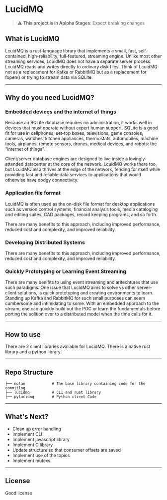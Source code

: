# LucidMQ

> :warning: **This project is in Aplpha Stages**: Expect breaking changes

## What is LucidMQ

LcuidMQ is a rust-language library that implements a small, fast, self-contained, high-reliability, full-featured, streaming engine. Unlike most other streaming services, LcuidMQ does not have a separate server process. LcuidMQ reads and writes directly to ordinary disk files. Think of LcuidMQ not as a replacement for Kafka or RabbitMQ but as a replacement for fopen() or trying to stream data via SQLite.

---

## Why do you need LucidMQ?

### Embedded devices and the internet of things

Because an SQLite database requires no administration, it works well in devices that must operate without expert human support. SQLite is a good fit for use in cellphones, set-top boxes, televisions, game consoles, cameras, watches, kitchen appliances, thermostats, automobiles, machine tools, airplanes, remote sensors, drones, medical devices, and robots: the "internet of things".

Client/server database engines are designed to live inside a lovingly-attended datacenter at the core of the network. LcuidMQ works there too, but LcuidMQ also thrives at the edge of the network, fending for itself while providing fast and reliable data services to applications that would otherwise have dodgy connectivity.

### Application file format

LcuidMQ is often used as the on-disk file format for desktop applications such as version control systems, financial analysis tools, media cataloging and editing suites, CAD packages, record keeping programs, and so forth.

There are many benefits to this approach, including improved performance, reduced cost and complexity, and improved reliability.

### Developing Distributed Systems

There are many benefits to this approach, including improved performance, reduced cost and complexity, and improved reliability.

### Quickly Prototyping or Learning Event Streaming

There are many benifits to using event streaming and aritechtures that use such paradigms. One issue that LucidMQ aims to solve vs other server-client solutions, is quick prototyping and creating environments to learn. Standing up Kafka and RabbitMQ for such small purposes can seem cumbersome and intimidating to some. With an embedded approach to the stream, one can quickly build out the POC or learn the fundamentals before porting the solition over to a distributed model when the time calls for it.

---

## How to use

There are 2 client libraries avaliable for LucidMQ. There is a native rust library and a python library.

---

## Repo Structure

    ├── nolan            # The base library containing code for the commitlog
    ├── lucidmq          # CLI and rust library
    ├── pylucidmq        # Python client Code

---

## What's Next?

- Clean up error handling
- Implement CLI
- Implement javascript library
- Implement C library
- Update structure so that consumer offsets are saved
- Implement use of the topics
- Implement mutexs

---

## License

Good license
